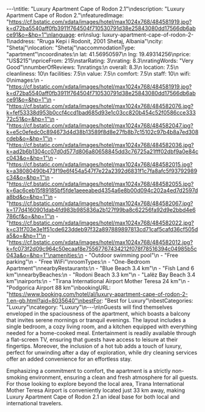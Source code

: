 ---\ntitle: "Luxury Apartment Cape of Rodon 2.1"\ndescription: "Luxury Apartment Cape of Rodon 2."\nfeaturedImage: "https://cf.bstatic.com/xdata/images/hotel/max1024x768/484581919.jpg?k=d72ba5540aff0fb3911f764504f710530791d38e25843080dd17566db6abce91&o=&hp=1"\nlanguage: en\nslug: luxury-apartment-cape-of-rodon-2-1\naddress: "Rruga Kepi i Rodonit, 2001 Shetaj, Albania"\ncity: "Shetaj"\nlocation: "Shetaj"\naccommodationType: "apartment"\ncoordinates:\n  lat: 41.56950597\n  lng: 19.49314256\nprice: "US$215"\npriceFrom: 215\nstarRating: 3\nrating: 8.3\nratingWords: "Very Good"\nnumberOfReviews: 1\nratings:\n  overall: 8.3\n  location: 7.5\n  cleanliness: 10\n  facilities: 7.5\n  value: 7.5\n  comfort: 7.5\n  staff: 10\n  wifi: 0\nimages:\n  - "https://cf.bstatic.com/xdata/images/hotel/max1024x768/484581919.jpg?k=d72ba5540aff0fb3911f764504f710530791d38e25843080dd17566db6abce91&o=&hp=1"\n  - "https://cf.bstatic.com/xdata/images/hotel/max1024x768/484582076.jpg?k=fef53338d953b0ccf4ccd1bad685d93e1c03cc820b454c52f0586cce33372c51&o=&hp=1"\n  - "https://cf.bstatic.com/xdata/images/hotel/max1024x768/484582047.jpg?k=e5c0efedc0c894673d4d38b13589f8d8e27fb8b7c15102c97b4b8a7ed308cdeb&o=&hp=1"\n  - "https://cf.bstatic.com/xdata/images/hotel/max1024x768/484582036.jpg?k=ad2b6b1304cc07d0d577d806a80658845dd3c76725a21fff02dbf9a0e84cc043&o=&hp=1"\n  - "https://cf.bstatic.com/xdata/images/hotel/max1024x768/484582015.jpg?k=a38080490b473f19e6f454a547f7e22a2392d6831f1c7fa8afc5f93792989c34&o=&hp=1"\n  - "https://cf.bstatic.com/xdata/images/hotel/max1024x768/484582055.jpg?k=6ac6ceb15f89185bf5fde1aeeeabed4354a6e8b00d094c202a4ed7d2597da8bd&o=&hp=1"\n  - "https://cf.bstatic.com/xdata/images/hotel/max1024x768/484582067.jpg?k=177d4160901dab4fd983b985836a2b127f99ba8c62256fa92d9e2bbd4e6786cf&o=&hp=1"\n  - "https://cf.bstatic.com/xdata/images/hotel/max1024x768/484582022.jpg?k=c31f703e3e1f51cde623ddeb97f32a897889897813cd71caf5cafd36cf505da5&o=&hp=1"\n  - "https://cf.bstatic.com/xdata/images/hotel/max1024x768/484582012.jpg?k=fc073f2d09c964c50ecaaf8e75567767434212f078f78516394c04985b5c043a&o=&hp=1"\namenities:\n  - "Outdoor swimming pool"\n  - "Free parking"\n  - "Free WiFi"\nroomTypes:\n  - "One-Bedroom Apartment"\nnearbyRestaurants:\n  - "Blue Beach 3.4 km"\n  - "Fish Land 6 km"\nnearbyBeaches:\n  - "Rodoni Beach 3.3 km"\n  - "Lalëz Bay Beach 3.4 km"\nairports:\n  - "Tirana International Airport Mother Teresa 24 km"\n  - "Podgorica Airport 88 km"\nbookingURL: "https://www.booking.com/hotel/al/luxury-apartment-cape-of-rodon-2-1.en-gb.html?aid=8035640"\nbestFor: "Best for Luxury"\nbestCategories: "Luxury"\ncategory: "Luxury"\n---\n\nGuests will find themselves enveloped in the spaciousness of the apartment, which boasts a balcony that invites serene mornings or tranquil evenings. The layout includes a single bedroom, a cozy living room, and a kitchen equipped with everything needed for a home-cooked meal. Entertainment is readily available through a flat-screen TV, ensuring that guests have access to leisure at their fingertips. Moreover, the inclusion of a hot tub adds a touch of luxury, perfect for unwinding after a day of exploration, while dry cleaning services offer an added convenience for an effortless stay.

Emphasizing a commitment to comfort, the apartment is a strictly non-smoking environment, ensuring a clean and fresh atmosphere for all guests. For those looking to explore beyond the local area, Tirana International Mother Teresa Airport is conveniently located just 33 km away, making Luxury Apartment Cape of Rodon 2.1 an ideal base for both local and international travelers.